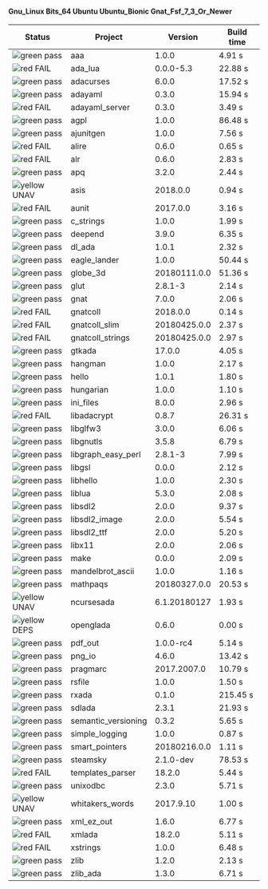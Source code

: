 #### Gnu_Linux Bits_64 Ubuntu Ubuntu_Bionic Gnat_Fsf_7_3_Or_Newer

| Status | Project | Version | Build time |
| --- | --- | --- | --- |
|![green](https://placehold.it/8/00aa00/000000?text=+) pass | aaa | 1.0.0 |  4.91 s |
|![red](https://placehold.it/8/ff0000/000000?text=+) FAIL | ada_lua | 0.0.0-5.3 |  22.88 s |
|![green](https://placehold.it/8/00aa00/000000?text=+) pass | adacurses | 6.0.0 |  17.52 s |
|![green](https://placehold.it/8/00aa00/000000?text=+) pass | adayaml | 0.3.0 |  15.94 s |
|![red](https://placehold.it/8/ff0000/000000?text=+) FAIL | adayaml_server | 0.3.0 |  3.49 s |
|![green](https://placehold.it/8/00aa00/000000?text=+) pass | agpl | 1.0.0 |  86.48 s |
|![green](https://placehold.it/8/00aa00/000000?text=+) pass | ajunitgen | 1.0.0 |  7.56 s |
|![red](https://placehold.it/8/ff0000/000000?text=+) FAIL | alire | 0.6.0 |  0.65 s |
|![red](https://placehold.it/8/ff0000/000000?text=+) FAIL | alr | 0.6.0 |  2.83 s |
|![green](https://placehold.it/8/00aa00/000000?text=+) pass | apq | 3.2.0 |  2.44 s |
|![yellow](https://placehold.it/8/ffbb00/000000?text=+) UNAV | asis | 2018.0.0 |  0.94 s |
|![red](https://placehold.it/8/ff0000/000000?text=+) FAIL | aunit | 2017.0.0 |  3.16 s |
|![green](https://placehold.it/8/00aa00/000000?text=+) pass | c_strings | 1.0.0 |  1.99 s |
|![green](https://placehold.it/8/00aa00/000000?text=+) pass | deepend | 3.9.0 |  6.35 s |
|![green](https://placehold.it/8/00aa00/000000?text=+) pass | dl_ada | 1.0.1 |  2.32 s |
|![green](https://placehold.it/8/00aa00/000000?text=+) pass | eagle_lander | 1.0.0 |  50.44 s |
|![green](https://placehold.it/8/00aa00/000000?text=+) pass | globe_3d | 20180111.0.0 |  51.36 s |
|![green](https://placehold.it/8/00aa00/000000?text=+) pass | glut | 2.8.1-3 |  2.14 s |
|![green](https://placehold.it/8/00aa00/000000?text=+) pass | gnat | 7.0.0 |  2.06 s |
|![red](https://placehold.it/8/ff0000/000000?text=+) FAIL | gnatcoll | 2018.0.0 |  0.14 s |
|![red](https://placehold.it/8/ff0000/000000?text=+) FAIL | gnatcoll_slim | 20180425.0.0 |  2.37 s |
|![red](https://placehold.it/8/ff0000/000000?text=+) FAIL | gnatcoll_strings | 20180425.0.0 |  2.97 s |
|![green](https://placehold.it/8/00aa00/000000?text=+) pass | gtkada | 17.0.0 |  4.05 s |
|![green](https://placehold.it/8/00aa00/000000?text=+) pass | hangman | 1.0.0 |  2.17 s |
|![green](https://placehold.it/8/00aa00/000000?text=+) pass | hello | 1.0.1 |  1.80 s |
|![green](https://placehold.it/8/00aa00/000000?text=+) pass | hungarian | 1.0.0 |  1.10 s |
|![green](https://placehold.it/8/00aa00/000000?text=+) pass | ini_files | 8.0.0 |  2.96 s |
|![red](https://placehold.it/8/ff0000/000000?text=+) FAIL | libadacrypt | 0.8.7 |  26.31 s |
|![green](https://placehold.it/8/00aa00/000000?text=+) pass | libglfw3 | 3.0.0 |  6.06 s |
|![green](https://placehold.it/8/00aa00/000000?text=+) pass | libgnutls | 3.5.8 |  6.79 s |
|![green](https://placehold.it/8/00aa00/000000?text=+) pass | libgraph_easy_perl | 2.8.1-3 |  7.99 s |
|![green](https://placehold.it/8/00aa00/000000?text=+) pass | libgsl | 0.0.0 |  2.12 s |
|![green](https://placehold.it/8/00aa00/000000?text=+) pass | libhello | 1.0.0 |  2.30 s |
|![green](https://placehold.it/8/00aa00/000000?text=+) pass | liblua | 5.3.0 |  2.08 s |
|![green](https://placehold.it/8/00aa00/000000?text=+) pass | libsdl2 | 2.0.0 |  9.37 s |
|![green](https://placehold.it/8/00aa00/000000?text=+) pass | libsdl2_image | 2.0.0 |  5.54 s |
|![green](https://placehold.it/8/00aa00/000000?text=+) pass | libsdl2_ttf | 2.0.0 |  5.20 s |
|![green](https://placehold.it/8/00aa00/000000?text=+) pass | libx11 | 2.0.0 |  2.06 s |
|![green](https://placehold.it/8/00aa00/000000?text=+) pass | make | 0.0.0 |  2.09 s |
|![green](https://placehold.it/8/00aa00/000000?text=+) pass | mandelbrot_ascii | 1.0.0 |  1.16 s |
|![green](https://placehold.it/8/00aa00/000000?text=+) pass | mathpaqs | 20180327.0.0 |  20.53 s |
|![yellow](https://placehold.it/8/ffbb00/000000?text=+) UNAV | ncursesada | 6.1.20180127 |  1.93 s |
|![yellow](https://placehold.it/8/ffbb00/000000?text=+) DEPS | openglada | 0.6.0 |  0.00 s |
|![green](https://placehold.it/8/00aa00/000000?text=+) pass | pdf_out | 1.0.0-rc4 |  5.14 s |
|![green](https://placehold.it/8/00aa00/000000?text=+) pass | png_io | 4.6.0 |  13.42 s |
|![green](https://placehold.it/8/00aa00/000000?text=+) pass | pragmarc | 2017.2007.0 |  10.79 s |
|![green](https://placehold.it/8/00aa00/000000?text=+) pass | rsfile | 1.0.0 |  1.50 s |
|![green](https://placehold.it/8/00aa00/000000?text=+) pass | rxada | 0.1.0 |  215.45 s |
|![green](https://placehold.it/8/00aa00/000000?text=+) pass | sdlada | 2.3.1 |  21.93 s |
|![green](https://placehold.it/8/00aa00/000000?text=+) pass | semantic_versioning | 0.3.2 |  5.65 s |
|![green](https://placehold.it/8/00aa00/000000?text=+) pass | simple_logging | 1.0.0 |  0.87 s |
|![green](https://placehold.it/8/00aa00/000000?text=+) pass | smart_pointers | 20180216.0.0 |  1.11 s |
|![green](https://placehold.it/8/00aa00/000000?text=+) pass | steamsky | 2.1.0-dev |  78.53 s |
|![red](https://placehold.it/8/ff0000/000000?text=+) FAIL | templates_parser | 18.2.0 |  5.44 s |
|![green](https://placehold.it/8/00aa00/000000?text=+) pass | unixodbc | 2.3.0 |  5.71 s |
|![yellow](https://placehold.it/8/ffbb00/000000?text=+) UNAV | whitakers_words | 2017.9.10 |  1.00 s |
|![green](https://placehold.it/8/00aa00/000000?text=+) pass | xml_ez_out | 1.6.0 |  6.77 s |
|![red](https://placehold.it/8/ff0000/000000?text=+) FAIL | xmlada | 18.2.0 |  5.11 s |
|![red](https://placehold.it/8/ff0000/000000?text=+) FAIL | xstrings | 1.0.0 |  6.48 s |
|![green](https://placehold.it/8/00aa00/000000?text=+) pass | zlib | 1.2.0 |  2.13 s |
|![green](https://placehold.it/8/00aa00/000000?text=+) pass | zlib_ada | 1.3.0 |  6.71 s |
